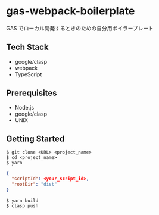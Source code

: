 # gas-webpack-boilerplate

GAS でローカル開発するときのための自分用ボイラープレート

## Tech Stack

- google/clasp
- webpack
- TypeScript

## Prerequisites

- Node.js
- google/clasp
- UNIX

## Getting Started

```
$ git clone <URL> <project_name>
$ cd <project_name>
$ yarn
```

```json
{
  "scriptId": <your_script_id>,
  "rootDir": "dist"
}
```

```
$ yarn build
$ clasp push
```
